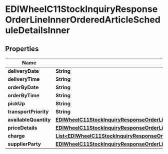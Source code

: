 

# EDIWheelC11StockInquiryResponseOrderLineInnerOrderedArticleScheduleDetailsInner


## Properties

| Name | Type | Description | Notes |
|------------ | ------------- | ------------- | -------------|
|**deliveryDate** | **String** |  |  [optional] |
|**deliveryTime** | **String** |  |  [optional] |
|**orderByDate** | **String** |  |  [optional] |
|**orderByTime** | **String** |  |  [optional] |
|**pickUp** | **String** |  |  [optional] |
|**transportPriority** | **String** |  |  [optional] |
|**availableQuantity** | [**EDIWheelC11StockInquiryResponseOrderLineInnerOrderedArticleScheduleDetailsInnerAvailableQuantity**](EDIWheelC11StockInquiryResponseOrderLineInnerOrderedArticleScheduleDetailsInnerAvailableQuantity.md) |  |  [optional] |
|**priceDetails** | [**EDIWheelC11StockInquiryResponseOrderLineInnerOrderedArticleScheduleDetailsInnerPriceDetails**](EDIWheelC11StockInquiryResponseOrderLineInnerOrderedArticleScheduleDetailsInnerPriceDetails.md) |  |  [optional] |
|**charge** | [**List&lt;EDIWheelC11StockInquiryResponseOrderLineInnerOrderedArticleScheduleDetailsInnerChargeInner&gt;**](EDIWheelC11StockInquiryResponseOrderLineInnerOrderedArticleScheduleDetailsInnerChargeInner.md) |  |  [optional] |
|**supplierParty** | [**EDIWheelC11StockInquiryResponseOrderLineInnerOrderedArticleScheduleDetailsInnerSupplierParty**](EDIWheelC11StockInquiryResponseOrderLineInnerOrderedArticleScheduleDetailsInnerSupplierParty.md) |  |  [optional] |




